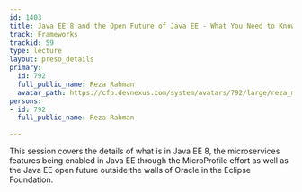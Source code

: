 ```yaml
---
id: 1403
title: Java EE 8 and the Open Future of Java EE - What You Need to Know!
track: Frameworks
trackid: 59
type: lecture
layout: preso_details
primary:
  id: 792
  full_public_name: Reza Rahman
  avatar_path: https://cfp.devnexus.com/system/avatars/792/large/reza_mini_headshot.jpg?1506188605
persons:
- id: 792
  full_public_name: Reza Rahman

---
```

This session covers the details of what is in Java EE 8, the microservices features being enabled in Java EE through the MicroProfile effort as well as the Java EE open future outside the walls of Oracle in the Eclipse Foundation.